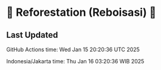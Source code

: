 
# 🌳 Reforestation (Reboisasi) 🌲

## Last Updated

GitHub Actions time: Wed Jan 15 20:20:36 UTC 2025

Indonesia/Jakarta time: Thu Jan 16 03:20:36 WIB 2025
